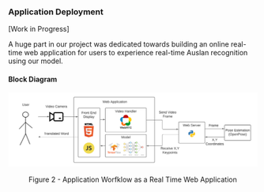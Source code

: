 ### Application Deployment

[Work in Progress]

A huge part in our project was dedicated towards building an online real-time web application for users to experience real-time Auslan recognition using our model.

#### Block Diagram
<div style="text-align:center">
    <img src="images/../../images/gifs/Diagrams/System_Diagram_Detail.png" style="width:1000px;">
    <p>Figure 2 - Application Worfklow as a Real Time Web Application</p>
</div>





